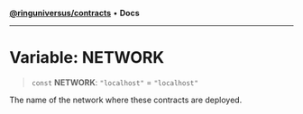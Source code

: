 [**@ringuniversus/contracts**](../../../README.md) • **Docs**

---

# Variable: NETWORK

> `const` **NETWORK**: `"localhost"` = `"localhost"`

The name of the network where these contracts are deployed.

